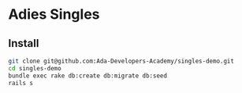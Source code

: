 # Adies Singles

Install
-------

```bash
git clone git@github.com:Ada-Developers-Academy/singles-demo.git
cd singles-demo
bundle exec rake db:create db:migrate db:seed
rails s
```
